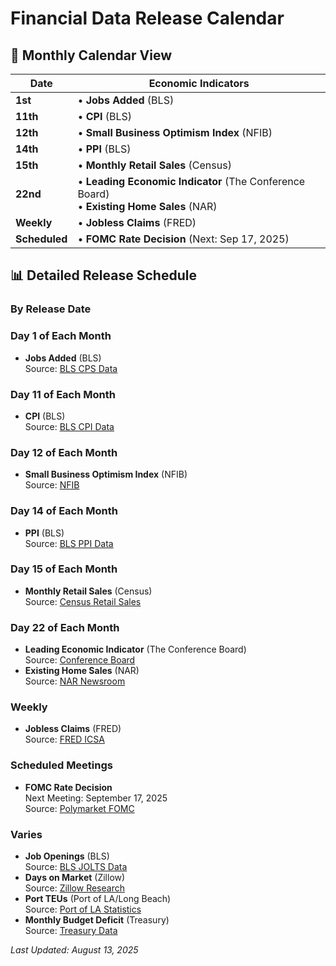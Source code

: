 # Financial Data Release Calendar

## 📅 Monthly Calendar View

| Date | Economic Indicators |
|------|---------------------|
| **1st** | • **Jobs Added** (BLS) |
| **11th** | • **CPI** (BLS) |
| **12th** | • **Small Business Optimism Index** (NFIB) |
| **14th** | • **PPI** (BLS) |
| **15th** | • **Monthly Retail Sales** (Census) |
| **22nd** | • **Leading Economic Indicator** (The Conference Board) <br> • **Existing Home Sales** (NAR) |
| **Weekly** | • **Jobless Claims** (FRED) |
| **Scheduled** | • **FOMC Rate Decision** (Next: Sep 17, 2025) |

## 📊 Detailed Release Schedule

### By Release Date

### Day 1 of Each Month
- **Jobs Added** (BLS)  
  Source: [BLS CPS Data](https://www.bls.gov/cps/data.htm)

### Day 11 of Each Month
- **CPI** (BLS)  
  Source: [BLS CPI Data](https://www.bls.gov/cpi/data.htm)

### Day 12 of Each Month
- **Small Business Optimism Index** (NFIB)  
  Source: [NFIB](https://www.nfib.com/news/monthly_report/sbet/)

### Day 14 of Each Month
- **PPI** (BLS)  
  Source: [BLS PPI Data](https://www.bls.gov/ppi/data.htm)

### Day 15 of Each Month
- **Monthly Retail Sales** (Census)  
  Source: [Census Retail Sales](https://www.census.gov/retail/index.html)

### Day 22 of Each Month
- **Leading Economic Indicator** (The Conference Board)  
  Source: [Conference Board](https://www.conference-board.org/topics/leading-economic-indicators)
- **Existing Home Sales** (NAR)  
  Source: [NAR Newsroom](https://www.nar.realtor/newsroom/existing-home-sales-edged-lower-by-0-5-in-april)

### Weekly
- **Jobless Claims** (FRED)  
  Source: [FRED ICSA](https://fred.stlouisfed.org/series/ICSA)

### Scheduled Meetings
- **FOMC Rate Decision**  
  Next Meeting: September 17, 2025  
  Source: [Polymarket FOMC](https://polymarket.com/event/fed-decision-in-september?tid=1753906169966)

### Varies
- **Job Openings** (BLS)  
  Source: [BLS JOLTS Data](https://www.bls.gov/jlt/data.htm)
- **Days on Market** (Zillow)  
  Source: [Zillow Research](https://www.zillow.com/research/data/)
- **Port TEUs** (Port of LA/Long Beach)  
  Source: [Port of LA Statistics](https://www.portoflosangeles.org/business/statistics/container-statistics)
- **Monthly Budget Deficit** (Treasury)  
  Source: [Treasury Data](https://fiscaldata.treasury.gov/datasets/monthly-treasury-statement/outlays-of-the-u-s-government)

*Last Updated: August 13, 2025*
